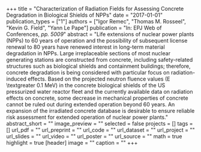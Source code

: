 +++
title = "Characterization of Radiation Fields for Assessing Concrete Degradation in Biological Shields of NPPs"
date = "2017-01-01"
publication_types = ["1"]
authors = ["Igor Remec", "Thomas M. Rosseel", "Kevin G. Field", "Yann Le Pape"]
publication = "In: EPJ Web of Conferences, _pp. 5009_"
abstract = "Life extensions of nuclear power plants (NPPs) to 60 years of operation and the possibility of subsequent license renewal to 80 years have renewed interest in long-term material degradation in NPPs. Large irreplaceable sections of most nuclear generating stations are constructed from concrete, including safety-related structures such as biological shields and containment buildings; therefore, concrete degradation is being considered with particular focus on radiation-induced effects. Based on the projected neutron fluence values (E \\textgreater 0.1 MeV) in the concrete biological shields of the US pressurized water reactor fleet and the currently available data on radiation effects on concrete, some decrease in mechanical properties of concrete cannot be ruled out during extended operation beyond 60 years. An expansion of the irradiated concrete database is desirable to ensure reliable risk assessment for extended operation of nuclear power plants."
abstract_short = ""
image_preview = ""
selected = false
projects = []
tags = []
url_pdf = ""
url_preprint = ""
url_code = ""
url_dataset = ""
url_project = ""
url_slides = ""
url_video = ""
url_poster = ""
url_source = ""
math = true
highlight = true
[header]
image = ""
caption = ""
+++
